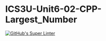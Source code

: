 # ICS3U-Unit6-02-CPP-Largest_Number

[![GitHub's Super Linter](https://github.com/Mikayla-Barthelette-1/ICS3U-Unit6-02-CPP-Largest_Number/workflows/GitHub's%20Super%20Linter/badge.svg)](https://github.com/Mikayla-Barthelette-1/ICS3U-Unit6-02-CPP-Largest_Number/actions)
